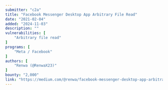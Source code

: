 ```yaml
---
submitter: "c2a"
title: "Facebook Messenger Desktop App Arbitrary File Read"
date: "2021-02-04"
added: "2024-11-03"
description: ""
vulnerabilities: [
    "Arbitrary file read"
]
programs: [
    "Meta / Facebook"
]
authors: [
    "Renwa (@RenwaX23)"
]
bounty: "2,000"
link: "https://medium.com/@renwa/facebook-messenger-desktop-app-arbitrary-file-read-db2374550f6d"
---
```




